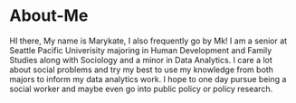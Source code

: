 # About-Me
HI there, My name is Marykate, I also frequently go by Mk! I am a senior at Seattle Pacific Univerisity majoring in Human Development and Family Studies along with Sociology and a minor in Data Analytics. 
I care a lot about social problems and try my best to use my knowledge from both majors to inform my data analytics work. I hope to one day pursue being a social worker and maybe even go into public policy or policy research. 

